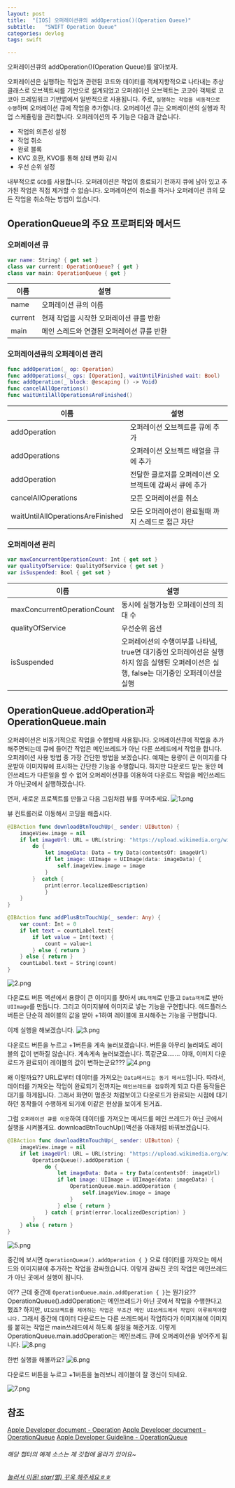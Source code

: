 ```yaml
---
layout: post
title:  "[IOS] 오퍼레이션큐의 addOperation()(Operation Queue)"
subtitle:   "SWIFT Operation Queue"
categories: devlog
tags: swift

---
```


오퍼레이션큐의 addOperation()(Operation Queue)를 알아보자.

오퍼레이션은 실행하는 작업과 관련된 코드와 데이터를 객체지향적으로 나타내는 추상 클래스로 오브젝트씨를 기반으로 설계되었고 오퍼레이션 오브젝트는 코코아 객체로 코코아 프레임워크 기반앱에서 일반적으로 사용됩니다.
주로, `실행하는 작업을 비동적으로 수행`하며 오퍼레이션 큐에 작업을 추가합니다.
오퍼레이션 큐는 오퍼레이션의 실행과 작업 스케쥴링을 관리합니다.
오퍼레이션의 주 기능은 다음과 같습니다.
 - 작업의 의존성 설정
 - 작업 취소
 - 완료 블록
 - KVC 호환, KVO를 통해 상태 변화 감시
 - 우선 순위 설정 

내부적으로 `GCD`를 사용합니다.
오퍼레이션은 작업이 종료되기 전까지 큐에 남아 있고 추가된 작업은 직접 제거할 수 없습니다.
오퍼레이션이 취소를 하거나 오퍼레이션 큐의 모든 작업을 취소하는 방법이 있습니다.

## OperationQueue의 주요 프로퍼티와 메서드
### 오퍼레이션 큐
```swift
var name: String? { get set }
class var current: OperationQueue? { get }
class var main: OperationQueue { get }
```
| 이름 | 설명 |
|--------|--------|
|name|오퍼레이션 큐의 이름|
|current|현재 작업을 시작한 오퍼레이션 큐를 반환|
|main|메인 스레드와 연결된 오퍼레이션 큐를 반환|

### 오퍼레이션큐의 오퍼레이션 관리
```swift
func addOperation(_ op: Operation)
func addOperations(_ ops: [Operation], waitUntilFinished wait: Bool)
func addOperation(_ block: @escaping () -> Void)
func cancelAllOperations()
func waitUntilAllOperationsAreFinished()
```
| 이름 | 설명 |
|--------|--------|
|addOperation|오퍼레이션 오브젝트를 큐에 추가|
|addOperations|오퍼레이션 오브젝트 배열을 큐에 추가|
|addOperation|전달한 클로저를 오퍼레이션 오브젝트에 감싸서 큐에 추가|
|cancelAllOperations|모든 오퍼레이션을 취소|
|waitUntilAllOperationsAreFinished|모든 오퍼레이션이 완료될때 까지 스레드로 접근 차단|

### 오퍼레이션 관리
```swift
var maxConcurrentOperationCount: Int { get set }
var qualityOfService: QualityOfService { get set }
var isSuspended: Bool { get set }
```
| 이름 | 설명 |
|--------|--------|
|maxConcurrentOperationCount|동시에 실행가능한 오퍼레이션의 최대 수|
|qualityOfService|우선순위 옵션|
|isSuspended|오퍼레이션의 수행여부를 나타냄, true면 대기중인 오퍼레이션은 실행하지 않음 실행된 오퍼레이션은 실행, false는 대기중인 오퍼레이션을 실행|



## OperationQueue.addOperation과 OperationQueue.main
오퍼레이션은 비동기적으로 작업을 수행할때 사용됩니다.
오퍼레이션큐에 작업을 추가해주면되는데 큐에 들어간 작업은 메인쓰레드가 아닌 다른 쓰레드에서 작업을 합니다.
오퍼레이션 사용 방법 중 가장 간단한 방법을 보겠습니다.
예제는 용량이 큰 이미지를 다운받아 이미지뷰에 표시하는 간단한 기능을 수행합니다.
하지만 다운로드 받는 동안 메인쓰레드가 다른일을 할 수 없어 오퍼레이션큐를 이용하여 다운로드 작업을 메인쓰레드가 아닌곳에서 실행하겠습니다.

먼저, 새로운 프로젝트를 만들고 다음 그림처럼 뷰를 꾸며주세요.
![1.png](https://MinominoDomino.github.io/assets/img/ios/oprationqueue/1.png)

뷰 컨트롤러로 이동해서 코딩을 해줍시다.
```swift
@IBAction func downloadBtnTouchUp(_ sender: UIButton) {
	imageView.image = nil
	if let imageUrl: URL = URL(string: "https://upload.wikimedia.org/wikipedia/commons/3/3d/LARGE_elevation.jpg") {
		do {
			let imageData: Data = try Data(contentsOf: imageUrl)
			if let image: UIImage = UIImage(data: imageData) {
				self.imageView.image = image
			}
		}  catch {
			print(error.localizedDescription)
			}
	}
}

@IBAction func addPlusBtnTouchUp(_ sender: Any) {
	var count: Int = 0
	if let text = countLabel.text{
		if let value = Int(text) {
			count = value+1
		} else { return }
	} else { return }
	countLabel.text = String(count)
}
```
![2.png](https://MinominoDomino.github.io/assets/img/ios/oprationqueue/2.png)

다운로드 버튼 액션에서 용량이 큰 이미지를 찾아서 `URL객체`로 만들고 `Data객체`로 받아 `UIImage`를 만듭니다.
그리고 이미지뷰에 이미지로 넣는 기능을 구현합니다.
에드플러스버튼은 단순히 레이블의 값을 받아 +1하여 레이블에 표시해주는 기능을 구현합니다.

이제 실행을 해보겠습니다.
![3.png](https://MinominoDomino.github.io/assets/img/ios/oprationqueue/3.png)

다운로드 버튼을 누르고 +1버튼을 게속 눌러보겠습니다.
버튼을 아무리 눌러봐도 레이블의 값이 변하질 않습니다.
게속게속 눌러보겠습니다. 똑같군요.......
이때, 이미지 다운로드가 완료되어 레이블의 값이 변하는군요???
![4.png](https://MinominoDomino.github.io/assets/img/ios/oprationqueue/4.png)

왜 이럴까요??
URL로부터 데이터를 가져오는 `Data메서드는 동기 메서드`입니다.
따라서, 데이터를 가져오는 작업이 완료되기 전까지는 `메인쓰레드를 점유`하게 되고 다른 동작들은 대기를 하게됩니다.
그래서 화면이 멈춘것 처럼보이고 다운로드가 완료되는 시점에 대기하던 동작들이 수행하게 되기에 이같은 현상을 보이게 된거죠.

그럼 `오퍼레이션 큐를 이용`하여 데이터를 가져오는 메서드를 메인 쓰레드가 아닌 곳에서 실행을 시켜볼게요.
downloadBtnTouchUp()액션을 아래처럼 바꿔보겠습니다.
```swift
@IBAction func downloadBtnTouchUp(_ sender: UIButton) {
	imageView.image = nil
    if let imageUrl: URL = URL(string: "https://upload.wikimedia.org/wikipedia/commons/3/3d/LARGE_elevation.jpg") {
    	OperationQueue().addOperation {
        	do {
            	let imageData: Data = try Data(contentsOf: imageUrl)
                if let image: UIImage = UIImage(data: imageData) {
                	OperationQueue.main.addOperation {
                    	self.imageView.image = image
                    }
                } else { return }
            } catch { print(error.localizedDescription) }
        }
    } else { return }
}
```
![5.png](https://MinominoDomino.github.io/assets/img/ios/oprationqueue/5.png)

중간에 보시면 `OperationQueue().addOperation { }` 으로 데이터를 가져오는 메서드와 이미지뷰에 추가하는 작업을 감싸줬습니다.
이렇게 감싸진 곳의 작업은 메인쓰레드가 아닌 곳에서 실행이 됩니다.

어?? 근데 중간에 `OperationQueue.main.addOperation { }`는 뭔가요??
OperationQueue().addOperation는 메인쓰레드가 아닌 곳에서 작업을 수행한다고 했죠? 
하지만, `UI오브젝트를 제어하는 작업은 무조건 메인 UI쓰레드에서 작업이 이루워져야합니다.`
그래서 중간에 데이터 다운로드는 다른 쓰레드에서 작업하다가 이미지뷰에 이미지를 붙히는 작업은 main쓰레드에서 하도록 설정을 해준거죠.
이렇게 OperationQueue.main.addOperation는 메인쓰레드 큐에 오퍼레이션을 넣어주게 됩니다.
![8.png](https://MinominoDomino.github.io/assets/img/ios/oprationqueue/8.png)

한번 실행을 해볼까요?
![6.png](https://MinominoDomino.github.io/assets/img/ios/oprationqueue/6.png)

다운로드 버튼을 누르고 +1버튼을 눌러보니 레이블이 잘 갱신이 되네요.

![7.png](https://MinominoDomino.github.io/assets/img/ios/oprationqueue/7.png)

## 참조
[Apple Developer document - Operation](https://developer.apple.com/documentation/foundation/operation)
[Apple Developer document - OperationQueue](https://developer.apple.com/documentation/foundation/operationqueue)
[Apple Developer Guideline - OperationQueue](https://developer.apple.com/library/content/documentation/General/Conceptual/ConcurrencyProgrammingGuide/Introduction/Introduction.html)

###### 해당 챕터의 예제 소스는 제 깃헙에 올라가 있어요~
###### [눌러서 이동! star(별) 꾸욱 해주세요ㅎㅎ](https://github.com/MinominoDomino/ios-sample-store)




